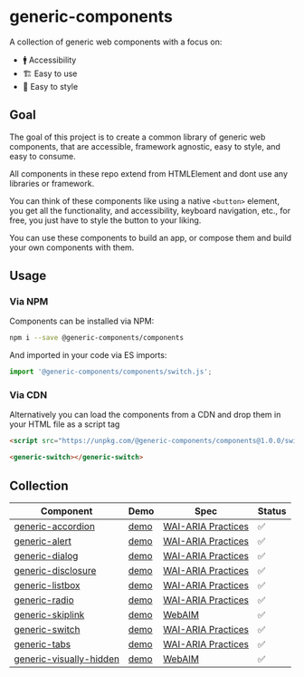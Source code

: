 # generic-components

A collection of generic web components with a focus on:

- 🚹 Accessibility
- 🏗 Easy to use
- 🎨 Easy to style

## Goal

The goal of this project is to create a common library of generic web components, that are accessible, framework agnostic, easy to style, and easy to consume.

All components in these repo extend from HTMLElement and dont use any libraries or framework.

You can think of these components like using a native `<button>` element, you get all the functionality, and accessibility, keyboard navigation, etc., for free, you just have to style the button to your liking.

You can use these components to build an app, or compose them and build your own components with them.

## Usage
    
### Via NPM
Components can be installed via NPM:

```bash
npm i --save @generic-components/components
```

And imported in your code via ES imports:

```js
import '@generic-components/components/switch.js';
```

### Via CDN
Alternatively you can load the components from a CDN and drop them in your HTML file as a script tag

```html
<script src="https://unpkg.com/@generic-components/components@1.0.0/switch.js" type="module"></script>
```

```html
<generic-switch></generic-switch>
```

## Collection

| Component                                                     | Demo                                                                                  | Spec                                                                        | Status        |
|---------------------------------------------------------------|---------------------------------------------------------------------------------------|-----------------------------------------------------------------------------|---------------|
| [generic-accordion](/generic-accordion/README.md)             | [demo](https://genericcomponents.netlify.app/generic-accordion/demo/index.html)       | [WAI-ARIA Practices](https://www.w3.org/TR/wai-aria-practices/#accordion)   | ✅            |        
| [generic-alert](/generic-alert/README.md)                     | [demo](https://genericcomponents.netlify.app/generic-alert/demo/index.html)           | [WAI-ARIA Practices](https://www.w3.org/TR/wai-aria-practices/#alert)       | ✅            |               
| [generic-dialog](/generic-dialog/README.md)                   | [demo](https://genericcomponents.netlify.app/generic-dialog/demo/index.html)          | [WAI-ARIA Practices](https://www.w3.org/TR/wai-aria-practices/#dialog_modal)| ✅            |     
| [generic-disclosure](/generic-disclosure/README.md)           | [demo](https://genericcomponents.netlify.app/generic-disclosure/demo/index.html)      | [WAI-ARIA Practices](https://www.w3.org/TR/wai-aria-practices/#disclosure)  | ✅            |      
| [generic-listbox](/generic-listbox/README.md)                 | [demo](https://genericcomponents.netlify.app/generic-listbox/demo/index.html)         | [WAI-ARIA Practices](https://www.w3.org/TR/wai-aria-practices-1.1/#radiobutton)     | ✅            |      
| [generic-radio](/generic-radio/README.md)                 | [demo](https://genericcomponents.netlify.app/generic-radio/demo/index.html)         | [WAI-ARIA Practices](https://www.w3.org/TR/wai-aria-practices/#Listbox)     | ✅            |      
| [generic-skiplink](/generic-skiplink/README.md)               | [demo](https://genericcomponents.netlify.app/generic-skiplink/demo/index.html)        | [WebAIM](https://webaim.org/techniques/skipnav/)                | ✅            |               
| [generic-switch](/generic-switch/README.md)                   | [demo](https://genericcomponents.netlify.app/generic-switch/demo/index.html)          | [WAI-ARIA Practices](https://www.w3.org/TR/wai-aria-1.1/#switch)            | ✅            |        
| [generic-tabs](/generic-tabs/README.md)                       | [demo](https://genericcomponents.netlify.app/generic-tabs/demo/index.html)            | [WAI-ARIA Practices](https://www.w3.org/TR/wai-aria-practices/#tabpanel)    | ✅            |        
| [generic-visually-hidden](/generic-visually-hidden/README.md) | [demo](https://genericcomponents.netlify.app/generic-visually-hidden/demo/index.html) | [WebAIM](https://webaim.org/techniques/css/invisiblecontent/)               | ✅            |         


